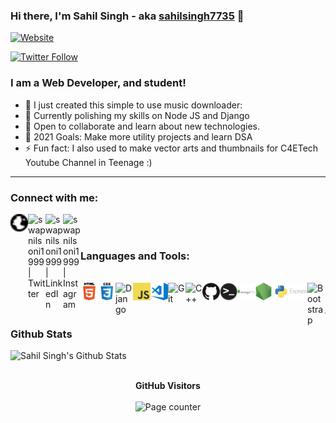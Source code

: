
### Hi there, I'm Sahil Singh - aka [sahilsingh7735](https://dev-sahil-singh.pantheonsite.io/) 👋



[![Website](https://img.shields.io/https://dev-sahil-singh.pantheonsite.io)](https://dev-sahil-singh.pantheonsite.io/)

[![Twitter Follow](https://img.shields.io/twitter/follow/techdimpu?color=1DA1F2&logo=twitter&style=for-the-badge)](https://twitter.com/intent/follow?original_referer=https%3A%2F%2Fgithub.com%2Fhidimpu&screen_name=techdimpu)

### I am a Web Developer, and student!

- 🔭  I just created this simple to use music downloader: 
- 🌱  Currently polishing my skills on Node JS and Django 
- 👯 Open to collaborate and learn about new technologies.
- 🥅 2021 Goals: Make more utility projects and learn DSA
- ⚡ Fun fact: I also used to make vector arts and thumbnails for C4ETech Youtube Channel in Teenage :)

---

### Connect with me:

[<img align="left" alt="https://parthshukla.netlify.app/" width="28px" src="https://raw.githubusercontent.com/iconic/open-iconic/master/svg/globe.svg" />](https://dev-sahil-singh.pantheonsite.io/)


[<img align="left" alt="swapnilsoni1999 | Twitter" width="28px" src="https://cdn.jsdelivr.net/npm/simple-icons@v3/icons/twitter.svg" />](https://twitter.com/techdimpu)
[<img align="left" alt="swapnilsoni1999 | LinkedIn" width="28px" src="https://cdn.jsdelivr.net/npm/simple-icons@v3/icons/linkedin.svg" />](https://www.linkedin.com/in/parthds/)
[<img align="left" alt="swapnilsoni1999 | Instagram" width="28px" src="https://cdn.jsdelivr.net/npm/simple-icons@v3/icons/instagram.svg" />](https://www.instagram.com/dxmpu/)

<br />
<br />


### Languages and Tools:

<br />



<img align="left" alt="HTML5" width="28px" src="https://raw.githubusercontent.com/github/explore/80688e429a7d4ef2fca1e82350fe8e3517d3494d/topics/html/html.png" />

<img align="left" alt="CSS3" width="28px" src="https://raw.githubusercontent.com/github/explore/80688e429a7d4ef2fca1e82350fe8e3517d3494d/topics/css/css.png" />

<img align="left" alt="Django" width="28px" src="https://img.icons8.com/windows/32/000000/django.png" />


<img align="left" alt="Javascript" width="28px" src="https://raw.githubusercontent.com/github/explore/80688e429a7d4ef2fca1e82350fe8e3517d3494d/topics/javascript/javascript.png">
<img align="left" alt="Visual Studio Code" width="28px" src="https://raw.githubusercontent.com/github/explore/80688e429a7d4ef2fca1e82350fe8e3517d3494d/topics/visual-studio-code/visual-studio-code.png" />

<img align="left" alt="Git" width="28px" src="https://img.icons8.com/color/48/000000/git.png" />

<img align="left" alt="C++" width="27px" src="https://img.icons8.com/color/48/000000/c-plus-plus-logo.png" />

<img align="left" alt="GitHub" width="28px" src="https://raw.githubusercontent.com/github/explore/78df643247d429f6cc873026c0622819ad797942/topics/github/github.png" />

<img align="left" alt="Terminal" width="28px" src="https://raw.githubusercontent.com/github/explore/d92924b1d925bb134e308bd29c9de6c302ed3beb/topics/terminal/terminal.png" />


<img align="left" alt="MongoDB" width="28px" src="https://raw.githubusercontent.com/github/explore/80688e429a7d4ef2fca1e82350fe8e3517d3494d/topics/mongodb/mongodb.png">

<img align="left" alt="NodeJS" width="28px" src="https://raw.githubusercontent.com/github/explore/80688e429a7d4ef2fca1e82350fe8e3517d3494d/topics/nodejs/nodejs.png">

<img align="left" alt="Python" width="28px" src="https://raw.githubusercontent.com/github/explore/80688e429a7d4ef2fca1e82350fe8e3517d3494d/topics/python/python.png">

<img align="left" alt="Express" width="28px" src="https://raw.githubusercontent.com/github/explore/80688e429a7d4ef2fca1e82350fe8e3517d3494d/topics/express/express.png">


<img align="left" alt="Bootstrap" width="28px" src="https://img.icons8.com/color/48/000000/bootstrap.png" />

<br />
<br />

---

### Github Stats

<img alt="Sahil Singh's Github Stats" src="" />

<br>
 <br>
  
 <p align="center">
  <b>GitHub Visitors</b>
  <br>
  <br>
 <img alt="Page counter" src="https://profile-counter.glitch.me/sahilsingh7735/count.svg">
</p>



